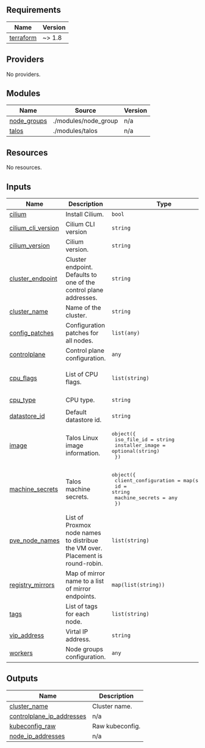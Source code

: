 <!-- BEGIN_TF_DOCS -->
## Requirements

| Name | Version |
|------|---------|
| <a name="requirement_terraform"></a> [terraform](#requirement\_terraform) | ~> 1.8 |

## Providers

No providers.

## Modules

| Name | Source | Version |
|------|--------|---------|
| <a name="module_node_groups"></a> [node\_groups](#module\_node\_groups) | ./modules/node_group | n/a |
| <a name="module_talos"></a> [talos](#module\_talos) | ./modules/talos | n/a |

## Resources

No resources.

## Inputs

| Name | Description | Type | Default | Required |
|------|-------------|------|---------|:--------:|
| <a name="input_cilium"></a> [cilium](#input\_cilium) | Install Cilium. | `bool` | `false` | no |
| <a name="input_cilium_cli_version"></a> [cilium\_cli\_version](#input\_cilium\_cli\_version) | Cilium CLI version | `string` | `"latest"` | no |
| <a name="input_cilium_version"></a> [cilium\_version](#input\_cilium\_version) | Cilium version. | `string` | `null` | no |
| <a name="input_cluster_endpoint"></a> [cluster\_endpoint](#input\_cluster\_endpoint) | Cluster endpoint. Defaults to one of the control plane addresses. | `string` | n/a | yes |
| <a name="input_cluster_name"></a> [cluster\_name](#input\_cluster\_name) | Name of the cluster. | `string` | `null` | no |
| <a name="input_config_patches"></a> [config\_patches](#input\_config\_patches) | Configuration patches for all nodes. | `list(any)` | `[]` | no |
| <a name="input_controlplane"></a> [controlplane](#input\_controlplane) | Control plane configuration. | `any` | `{}` | no |
| <a name="input_cpu_flags"></a> [cpu\_flags](#input\_cpu\_flags) | List of CPU flags. | `list(string)` | <pre>[<br>  "+aes"<br>]</pre> | no |
| <a name="input_cpu_type"></a> [cpu\_type](#input\_cpu\_type) | CPU type. | `string` | `"x86-64-v2-AES"` | no |
| <a name="input_datastore_id"></a> [datastore\_id](#input\_datastore\_id) | Default datastore id. | `string` | `"local-lvm"` | no |
| <a name="input_image"></a> [image](#input\_image) | Talos Linux image information. | <pre>object({<br>    iso_file_id     = string<br>    installer_image = optional(string)<br>  })</pre> | `null` | no |
| <a name="input_machine_secrets"></a> [machine\_secrets](#input\_machine\_secrets) | Talos machine secrets. | <pre>object({<br>    client_configuration = map(string)<br>    id                   = string<br>    machine_secrets      = any<br>  })</pre> | n/a | yes |
| <a name="input_pve_node_names"></a> [pve\_node\_names](#input\_pve\_node\_names) | List of Proxmox node names to distribue the VM over. Placement is round-robin. | `list(string)` | <pre>[<br>  "pve"<br>]</pre> | no |
| <a name="input_registry_mirrors"></a> [registry\_mirrors](#input\_registry\_mirrors) | Map of mirror name to a list of mirror endpoints. | `map(list(string))` | `null` | no |
| <a name="input_tags"></a> [tags](#input\_tags) | List of tags for each node. | `list(string)` | `[]` | no |
| <a name="input_vip_address"></a> [vip\_address](#input\_vip\_address) | Virtal IP address. | `string` | `null` | no |
| <a name="input_workers"></a> [workers](#input\_workers) | Node groups configuration. | `any` | `{}` | no |

## Outputs

| Name | Description |
|------|-------------|
| <a name="output_cluster_name"></a> [cluster\_name](#output\_cluster\_name) | Cluster name. |
| <a name="output_controlplane_ip_addresses"></a> [controlplane\_ip\_addresses](#output\_controlplane\_ip\_addresses) | n/a |
| <a name="output_kubeconfig_raw"></a> [kubeconfig\_raw](#output\_kubeconfig\_raw) | Raw kubeconfig. |
| <a name="output_node_ip_addresses"></a> [node\_ip\_addresses](#output\_node\_ip\_addresses) | n/a |
<!-- END_TF_DOCS -->